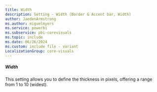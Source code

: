 ```yaml
---
title: Width
description: Setting - Width (Border & Accent bar, Width)
author: JaedenArmstrong
ms.author: miguelmyers
ms.service: powerbi
ms.subservice: pbi-corevisuals
ms.topic: include
ms.date: 06/26/2024
ms.custom: include file - variant
LocalizationGroup: core-visuals
---
```

##### Width

This setting allows you to define the thickness in pixels, offering a range from 1 to 10 (widest).
